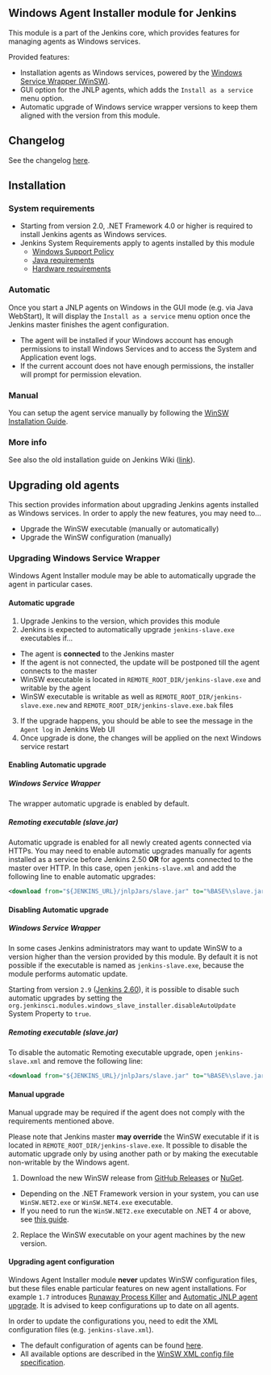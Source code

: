 Windows Agent Installer module for Jenkins
---

This module is a part of the Jenkins core, which provides features for managing agents as Windows services.

Provided features:

* Installation agents as Windows services, powered by the [Windows Service Wrapper (WinSW)](https://github.com/kohsuke/winsw).
* GUI option for the JNLP agents, which adds the `Install as a service` menu option.
* Automatic upgrade of Windows service wrapper versions to keep them aligned with the version from this module.

## Changelog

See the changelog [here](./CHANGELOG.md).

## Installation 

### System requirements

* Starting from version 2.0, .NET Framework 4.0 or higher is required to install Jenkins agents as Windows services.
* Jenkins System Requirements apply to agents installed by this module
  * [Windows Support Policy](https://www.jenkins.io/doc/administration/requirements/windows/)
  * [Java requirements](https://www.jenkins.io/doc/administration/requirements/java/)
  * [Hardware requirements](https://www.jenkins.io/doc/book/installing/#prerequisites)

### Automatic

Once you start a JNLP agents on Windows in the GUI mode (e.g. via Java WebStart), 
It will display the `Install as a service` menu option once the Jenkins master finishes the agent configuration.

* The agent will be installed if your Windows account has enough permissions to install Windows Services and to access the System and Application event logs.
* If the current account does not have enough permissions, the installer will prompt for permission elevation.

### Manual

You can setup the agent service manually by following the [WinSW Installation Guide](https://github.com/kohsuke/winsw/blob/master/doc/installation.md#winsw-installation-guide).

### More info

See also the old installation guide on Jenkins Wiki
([link](https://wiki.jenkins-ci.org/display/JENKINS/Installing+Jenkins+as+a+Windows+service)).


## Upgrading old agents

<!-- TODO: It s a temporary location of the guidelines. They will be moved to Jenkins.io soon -->

This section provides information about upgrading Jenkins agents installed as Windows services.
In order to apply the new features, you may need to...

* Upgrade the WinSW executable (manually or automatically)
* Upgrade the WinSW configuration (manually)

### Upgrading Windows Service Wrapper

Windows Agent Installer module may be able to automatically upgrade the agent in particular cases.

#### Automatic upgrade

1. Upgrade Jenkins to the version, which provides this module
2. Jenkins is expected to automatically upgrade `jenkins-slave.exe` executables if... 
 * The agent is **connected** to the Jenkins master
  * If the agent is not connected, the update will be postponed till the agent connects to the master
 * WinSW executable is located in `REMOTE_ROOT_DIR/jenkins-slave.exe` and writable by the agent 
 * WinSW executable is writable as well as `REMOTE_ROOT_DIR/jenkins-slave.exe.new` and `REMOTE_ROOT_DIR/jenkins-slave.exe.bak` files
3. If the upgrade happens, you should be able to see the message in the `Agent log` in Jenkins Web UI
4. Once upgrade is done, the changes will be applied on the next Windows service restart

#### Enabling Automatic upgrade

##### Windows Service Wrapper

The wrapper automatic upgrade is enabled by default.

##### Remoting executable (slave.jar)

Automatic upgrade is enabled for all newly created agents connected via HTTPs.
You may need to enable automatic upgrades manually for agents installed as a service before Jenkins 2.50 **OR** for agents connected to the master over HTTP.
In this case, open `jenkins-slave.xml` and add the following line to enable automatic upgrades:

```xml
<download from="${JENKINS_URL}/jnlpJars/slave.jar" to="%BASE%\slave.jar"/>
``` 

#### Disabling Automatic upgrade

##### Windows Service Wrapper

In some cases Jenkins administrators may want to update WinSW to a version higher
than the version provided by this module.
By default it is not possible if the executable is named as `jenkins-slave.exe`, 
because the module performs automatic update.

Starting from version `2.9` ([Jenkins 2.60](https://jenkins.io/changelog/#v2.60)), it is possible to disable such automatic upgrades by setting
the `org.jenkinsci.modules.windows_slave_installer.disableAutoUpdate` System Property
to `true`.

##### Remoting executable (slave.jar)

To disable the automatic Remoting executable upgrade, open `jenkins-slave.xml` and remove the following line:

```xml
<download from="${JENKINS_URL}/jnlpJars/slave.jar" to="%BASE%\slave.jar"/>
```

#### Manual upgrade

Manual upgrade may be required if the agent does not comply with the requirements mentioned above.

Please note that Jenkins master **may override** the WinSW executable 
if it is located in `REMOTE_ROOT_DIR/jenkins-slave.exe`.
It possible to disable the automatic upgrade only by using another path or by making the executable non-writable by the Windows agent.

1. Download the new WinSW release from [GitHub Releases](https://github.com/kohsuke/winsw/releases) or [NuGet](https://www.nuget.org/packages/WinSW/).
 * Depending on the .NET Framework version in your system, 
  you can use `WinSW.NET2.exe` or `WinSW.NET4.exe` executable.
 * If you need to run the `WinSW.NET2.exe` executable on .NET 4 or above, 
  see [this guide](https://github.com/kohsuke/winsw/blob/master/doc/installation.md#making-winsw-1x-compatible-with-net-runtime-40).
2. Replace the WinSW executable on your agent machines by the new version.

#### Upgrading agent configuration

Windows Agent Installer module **never** updates WinSW configuration files, but these files enable particular features on new agent installations.
For example `1.7` introduces [Runaway Process Killer](https://github.com/kohsuke/winsw/blob/master/doc/extensions/runawayProcessKiller.md) and [Automatic JNLP agent upgrade](https://issues.jenkins-ci.org/browse/JENKINS-39237).
It is advised to keep configurations up to date on all agents.

In order to update the configurations you, need to edit the XML configuration files (e.g. `jenkins-slave.xml`).

* The default configuration of agents can be found [here](https://github.com/jenkinsci/windows-slave-installer-module/blob/master/src/main/resources/org/jenkinsci/modules/windows_slave_installer/jenkins-slave.xml).
* All available options are described in the [WinSW XML config file specification](https://github.com/kohsuke/winsw/blob/master/doc/xmlConfigFile.md).
